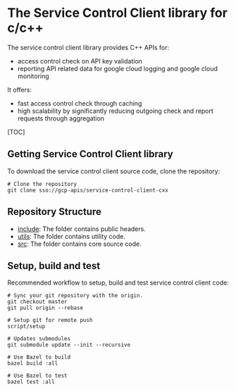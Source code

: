 # The Service Control Client library for c/c++ #

The service control client library provides C++ APIs for:

* access control check on API key validation  
* reporting API related data for google cloud logging and google cloud monitoring

It offers:

* fast access control check through caching
* high scalability by significantly reducing outgoing check and report requests
  through aggregation

[TOC]


## Getting Service Control Client library ##

To download the service control client source code, clone the repository:

    # Clone the repository
    git clone sso://gcp-apis/service-control-client-cxx

## Repository Structure ##

* [include](/include): The folder contains public headers.
* [utils](/utils): The folder contains utility code.
* [src](/src): The folder contains core source code.

## Setup, build and test ##

Recommended workflow to setup, build and test service control client code:

    # Sync your git repository with the origin.
    git checkout master
    git pull origin --rebase

    # Setup git for remote push
    script/setup

    # Updates submodules
    git submodule update --init --recursive

    # Use Bazel to build
    bazel build :all

    # Use Bazel to test
    bazel test :all

